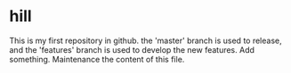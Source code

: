 # hill
This is my first repository in github.
the 'master' branch is used to release,
and the 'features' branch is used to develop the new features.
Add something.
Maintenance the content of this file.

